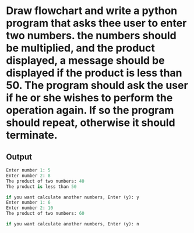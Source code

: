 # Draw flowchart and write a python program that asks thee user to enter two numbers. the numbers should be multiplied, and the product displayed, a message should be displayed if the product is less than 50. The program should ask the user if he or she wishes to perform the operation again. If so the program should repeat, otherwise it should terminate.
## Output
```python
Enter number 1: 5
Enter number 2: 8
The product of two numbers: 40
The product is less than 50

if you want calculate another numbers, Enter (y): y
Enter number 1: 6
Enter number 2: 10
The product of two numbers: 60

if you want calculate another numbers, Enter (y): n
```
